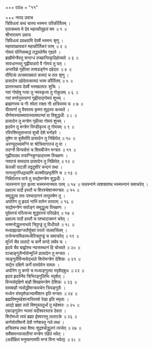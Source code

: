 +++
title = "११"

+++
नारद उवाच  
त्रिविधत्वं कथं चास्य भस्मनः परिकीर्तितम् ।  
एतत्कथय मे देव महत्कौतूहलं मम ॥ १ ॥  
श्रीनारायण उवाच  
त्रिविधत्वं प्रवक्ष्यामि देवर्षे भस्मनः शृणु ।  
महापापक्षयकरं महाकीर्तिकरं परम् ॥ २ ॥  
गोमयं योनिसम्बद्धं तद्धस्तेनैव गृह्यते ।  
ब्राह्मैर्मन्त्रैस्तु सन्दग्धं तच्छान्तिकृदिहोच्यते ॥ ३ ॥  
सावधानस्तु गृह्णीयान्नरो वै गोमयं तु यत् ।  
अन्तरिक्षे गृहीत्वा तत्षडङ्‌गेन दहेदतः ॥ ४ ॥  
पौष्टिकं तत्समाख्यातं कामदं च ततः शृणु ।  
प्रासादेन दहेदेतत्कामदं भस्म कीर्तितम् ॥ ५ ॥  
प्रातरुत्थाय देवर्षे भस्मव्रतपरः शुचिः ।  
गवां गोष्ठेषु गत्वा तु नमस्कृत्य तु गोकुलम् ॥ ६ ॥  
गवां वर्णानुरूपाणां गृह्णीयाद्‌गोमयं शुभम् ।  
ब्राह्मणस्य च गौः श्वेता रक्ता गौः क्षत्रियस्य च ॥ ७ ॥  
पीतवर्णा तु वैश्यस्य कृष्णा शूद्रस्य कथ्यते ।  
पौर्णमास्याममावास्यामष्टम्यां वा विशुद्धधीः ॥ ८ ॥  
प्रासादेन तु मन्त्रेण गृहीत्वा गोमयं शुभम् ।  
हृदयेन तु मन्त्रेण पिण्डीकृत्य तु गोमयम् ॥ ९ ॥  
रविरश्मिसुसन्तप्तं शुचौ देशे मनोहरे ।  
तुषेण वा बुसैर्वापि प्रासादेन तु निक्षिपेत् ॥ १० ॥  
अरण्युद्भवमग्निं वा श्रोत्रियागारजं तु वा ।  
तदग्नौ विन्यसेत्तं च शिवबीजेन मन्त्रतः ॥ ११ ॥  
गृह्णीयादथ तत्राग्निकुण्डाद्भस्म विचक्षणः ।  
नवपात्रं समादाय प्रासादेन तु निक्षिपेत् ॥ १२ ॥  
केतकी पाटली तद्वदुशीरं चन्दनं तथा ।  
नानासुगन्धिद्रव्याणि काश्मीरप्रभृतीनि च ॥ १३ ॥  
निक्षिपेत्तत्र पात्रे तु सद्योमन्त्रेण शुद्धधीः ।  
जलस्नानं पुरा कृत्वा भस्मस्नानमतः परम् ॥ १४ ॥
जलस्नाने त्वशक्तश्च भस्मस्नानं समाचरेत् ।  
प्रक्षाल्य पादौ हस्तौ च शिरश्चेशानमन्त्रतः ॥ १५ ॥  
समुद्धूल्य ततः पश्चादाननं तत्पुरुषेण तु ।  
अघोरेण तु हृदयं नाभिं वामेन तत्परम् ॥ १६ ॥  
सद्योमन्त्रेण सर्वाङ्‌गं समूद्धूल्य विचक्षणः ।  
पूर्ववस्त्रं परित्यज्य शुद्धवस्त्रं परिग्रहेत् ॥ १७ ॥  
प्रक्षाल्य पादौ हस्तौ च पश्चादाचमनं चरेत् ।  
भस्मनोद्धूलनाभावे त्रिपुण्ड्रं तु विधीयते ॥ १८ ॥  
मध्याह्नात्प्राग्जलैर्युक्तं परतो जलवर्जितम् ।  
तर्जन्यनामिकामध्यैस्त्रिपुण्ड्रं च समाचरेत् ॥ १९ ॥  
मूर्ध्नि चैव ललाटे च कर्णे कण्ठे तथैव च ।  
हृदये चैव बाह्वोश्च न्यासस्थानं हि चोच्यते ॥ २० ॥  
पञ्चाङ्‌गुलैर्न्यसेन्मूर्ध्नि प्रासादेन तु मन्त्रतः ।  
त्र्यङ्‌गुलैर्विन्यसेद्भाले शिरोमन्त्रेण देशिकः ॥ २१ ॥  
सद्येन दक्षिणे कर्णे वामदेवेन वामतः ।  
अघोरेण तु कण्ठे च मध्याङ्‌गुल्या स्पृशेद्‌बुधः ॥ २२ ॥  
हृदयं हृदयेनैव त्रिभिरङ्‌गुलिभिः स्पृशेत् ।  
विन्यसेद्दक्षिणे बाहौ शिखामन्त्रेण देशिकः ॥ २३ ॥  
वामबाहौ न्यसेद्धीमान्कवचेन त्रियङ्‌गुलैः ।  
मध्येन संस्पृशेन्नाभ्यामीशान इति मन्त्रतः ॥ २४ ॥  
ब्रह्मविष्णुमहेशानास्तिस्रो रेखा इति स्मृताः ।  
आद्यो ब्रह्मा ततो विष्णुस्तदूर्ध्वं तु महेश्वरः ॥ २५ ॥  
एकाङ्‌गुलेन न्यस्तं यदीश्वरस्तत्र देवता ।  
शिरोमध्ये त्वयं ब्रह्मा ईश्वरस्तु ललाटके ॥ २६ ॥  
कर्णयोरश्विनौ देवौ गणेशस्तु गले तथा ।  
क्षत्रियश्च तथा वैश्यः शूद्रश्चोद्धूलनं त्यजेत् ॥ २७ ॥  
सर्वेषामन्त्यजातीनां मन्त्रेण रहितं भवेत् ।  
(अदीक्षितं मनुष्याणामपि मन्त्रं विना भवेत्) ॥ २८ ॥

